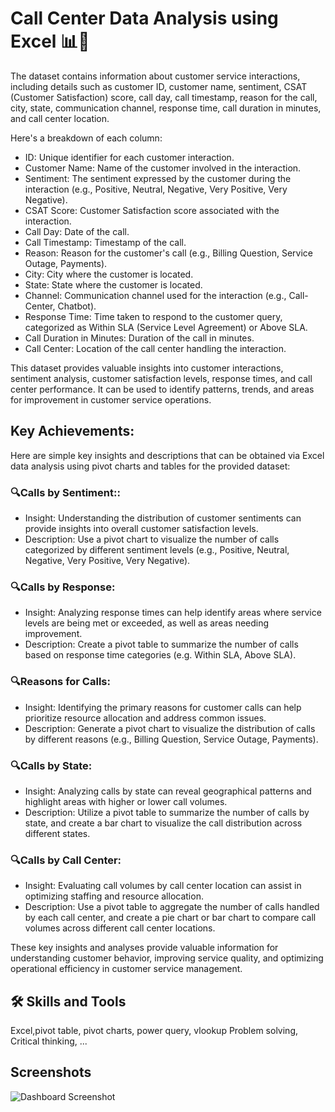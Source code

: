 
#  Call Center Data Analysis using Excel 📊💼





The dataset contains information about customer service interactions, including details such as customer ID, customer name, sentiment, CSAT (Customer Satisfaction) score, call day, call timestamp, reason for the call, city, state, communication channel, response time, call duration in minutes, and call center location.

Here's a breakdown of each column:

- ID: Unique identifier for each customer interaction.
- Customer Name: Name of the customer involved in the interaction.
- Sentiment: The sentiment expressed by the customer during the interaction (e.g., Positive, Neutral, Negative, Very Positive, Very Negative).
- CSAT Score: Customer Satisfaction score associated with the interaction.
- Call Day: Date of the call.
- Call Timestamp: Timestamp of the call.
- Reason: Reason for the customer's call (e.g., Billing Question, Service Outage, Payments).
- City: City where the customer is located.
- State: State where the customer is located.
- Channel: Communication channel used for the interaction (e.g., Call-Center, Chatbot).
- Response Time: Time taken to respond to the customer query, categorized as Within SLA (Service Level Agreement) or Above SLA.
- Call Duration in Minutes: Duration of the call in minutes.
- Call Center: Location of the call center handling the interaction.


This dataset provides valuable insights into customer interactions, sentiment analysis, customer satisfaction levels, response times, and call center performance. It can be used to identify patterns, trends, and areas for improvement in customer service operations.
## Key Achievements:

Here are simple key insights and descriptions that can be obtained via Excel data analysis using pivot charts and tables for the provided dataset:

### 🔍Calls by Sentiment::

- Insight: Understanding the distribution of customer sentiments can provide insights into overall customer satisfaction levels.
- Description: Use a pivot chart to visualize the number of calls categorized by different sentiment levels (e.g., Positive, Neutral, Negative, Very Positive, Very Negative).

### 🔍Calls by Response:

- Insight: Analyzing response times can help identify areas where service levels are being met or exceeded, as well as areas needing improvement.
- Description: Create a pivot table to summarize the number of calls based on response time categories (e.g. Within SLA, Above SLA).

### 🔍Reasons for Calls:

- Insight: Identifying the primary reasons for customer calls can help prioritize resource allocation and address common issues.
- Description: Generate a pivot chart to visualize the distribution of calls by different reasons (e.g., Billing Question, Service Outage, Payments).

### 🔍Calls by State:

- Insight: Analyzing calls by state can reveal geographical patterns and highlight areas with higher or lower call volumes.
- Description: Utilize a pivot table to summarize the number of calls by state, and create a bar chart to visualize the call distribution across different states.

### 🔍Calls by Call Center:

- Insight: Evaluating call volumes by call center location can assist in optimizing staffing and resource allocation.
- Description: Use a pivot table to aggregate the number of calls handled by each call center, and create a pie chart or bar chart to compare call volumes across different call center locations.


These key insights and analyses provide valuable information for understanding customer behavior, improving service quality, and optimizing operational efficiency in customer service management.


## 🛠 Skills and Tools
Excel,pivot table, pivot charts, power query, vlookup Problem solving, Critical thinking, ...


## Screenshots

![Dashboard Screenshot](https://github.com/Jobbson/Human-Resource-data/assets/69438695/325bd355-1810-4553-ae62-7d99310e829e)
